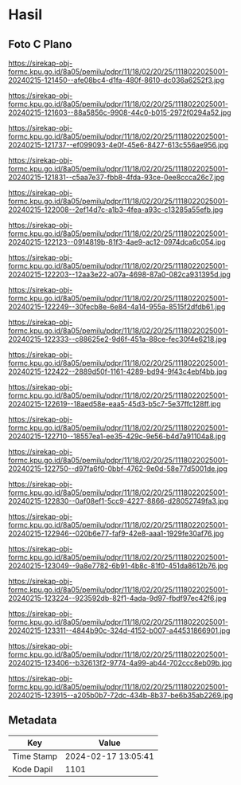 # Hasil

## Foto C Plano

https://sirekap-obj-formc.kpu.go.id/8a05/pemilu/pdpr/11/18/02/20/25/1118022025001-20240215-121450--afe08bc4-d1fa-480f-8610-dc036a6252f3.jpg

https://sirekap-obj-formc.kpu.go.id/8a05/pemilu/pdpr/11/18/02/20/25/1118022025001-20240215-121603--88a5856c-9908-44c0-b015-2972f0294a52.jpg

https://sirekap-obj-formc.kpu.go.id/8a05/pemilu/pdpr/11/18/02/20/25/1118022025001-20240215-121737--ef099093-4e0f-45e6-8427-613c556ae956.jpg

https://sirekap-obj-formc.kpu.go.id/8a05/pemilu/pdpr/11/18/02/20/25/1118022025001-20240215-121831--c5aa7e37-fbb8-4fda-93ce-0ee8ccca26c7.jpg

https://sirekap-obj-formc.kpu.go.id/8a05/pemilu/pdpr/11/18/02/20/25/1118022025001-20240215-122008--2ef14d7c-a1b3-4fea-a93c-c13285a55efb.jpg

https://sirekap-obj-formc.kpu.go.id/8a05/pemilu/pdpr/11/18/02/20/25/1118022025001-20240215-122123--0914819b-81f3-4ae9-ac12-0974dca6c054.jpg

https://sirekap-obj-formc.kpu.go.id/8a05/pemilu/pdpr/11/18/02/20/25/1118022025001-20240215-122203--12aa3e22-a07a-4698-87a0-082ca931395d.jpg

https://sirekap-obj-formc.kpu.go.id/8a05/pemilu/pdpr/11/18/02/20/25/1118022025001-20240215-122249--30fecb8e-6e84-4a14-955a-8515f2dfdb61.jpg

https://sirekap-obj-formc.kpu.go.id/8a05/pemilu/pdpr/11/18/02/20/25/1118022025001-20240215-122333--c88625e2-9d6f-451a-88ce-fec30f4e6218.jpg

https://sirekap-obj-formc.kpu.go.id/8a05/pemilu/pdpr/11/18/02/20/25/1118022025001-20240215-122422--2889d50f-1161-4289-bd94-9f43c4ebf4bb.jpg

https://sirekap-obj-formc.kpu.go.id/8a05/pemilu/pdpr/11/18/02/20/25/1118022025001-20240215-122619--18aed58e-eaa5-45d3-b5c7-5e37ffc128ff.jpg

https://sirekap-obj-formc.kpu.go.id/8a05/pemilu/pdpr/11/18/02/20/25/1118022025001-20240215-122710--18557ea1-ee35-429c-9e56-b4d7a91104a8.jpg

https://sirekap-obj-formc.kpu.go.id/8a05/pemilu/pdpr/11/18/02/20/25/1118022025001-20240215-122750--d97fa6f0-0bbf-4762-9e0d-58e77d5001de.jpg

https://sirekap-obj-formc.kpu.go.id/8a05/pemilu/pdpr/11/18/02/20/25/1118022025001-20240215-122830--0af08ef1-5cc9-4227-8866-d28052749fa3.jpg

https://sirekap-obj-formc.kpu.go.id/8a05/pemilu/pdpr/11/18/02/20/25/1118022025001-20240215-122946--020b6e77-faf9-42e8-aaa1-1929fe30af76.jpg

https://sirekap-obj-formc.kpu.go.id/8a05/pemilu/pdpr/11/18/02/20/25/1118022025001-20240215-123049--9a8e7782-6b91-4b8c-81f0-451da8612b76.jpg

https://sirekap-obj-formc.kpu.go.id/8a05/pemilu/pdpr/11/18/02/20/25/1118022025001-20240215-123224--923592db-82f1-4ada-9d97-fbdf97ec42f6.jpg

https://sirekap-obj-formc.kpu.go.id/8a05/pemilu/pdpr/11/18/02/20/25/1118022025001-20240215-123311--4844b90c-324d-4152-b007-a44531866901.jpg

https://sirekap-obj-formc.kpu.go.id/8a05/pemilu/pdpr/11/18/02/20/25/1118022025001-20240215-123406--b32613f2-9774-4a99-ab44-702ccc8eb09b.jpg

https://sirekap-obj-formc.kpu.go.id/8a05/pemilu/pdpr/11/18/02/20/25/1118022025001-20240215-123915--a205b0b7-72dc-434b-8b37-be6b35ab2269.jpg


## Metadata

| Key        | Value               |
| ---------- | ------------------- |
| Time Stamp | 2024-02-17 13:05:41 |
| Kode Dapil | 1101                |



